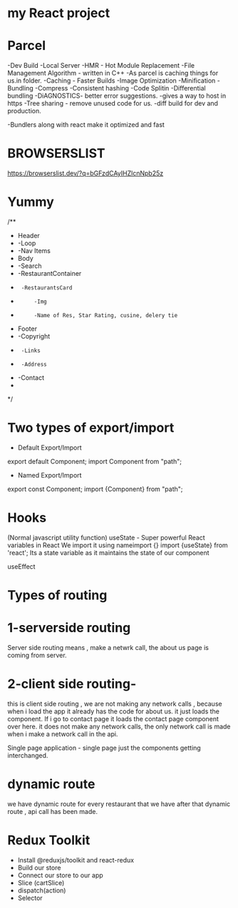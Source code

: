# my React project 

# Parcel

-Dev Build
-Local Server
-HMR - Hot Module Replacement
-File Management Algorithm - written in C++
-As parcel is caching things for us.in folder.
-Caching - Faster Builds
-Image Optimization
-Minification
-Bundling
-Compress
-Consistent hashing
-Code Splitin
-Differential bundling
-DiAGNOSTICS- better error suggestions.
-gives a way to host in https
-Tree sharing - remove unused code for us.
-diff build for dev and production.

-Bundlers along with react make it optimized and fast
# BROWSERSLIST
https://browserslist.dev/?q=bGFzdCAyIHZlcnNpb25z

# Yummy
/**
 * Header
 *  -Loop
 *  -Nav Items
 * Body
 *  -Search
 *  -RestaurantContainer
 *      -RestaurantsCard
 *          -Img
 *          -Name of Res, Star Rating, cusine, delery tie
 * Footer
 *  -Copyright
 *      -Links
 *      -Address
 *  -Contact
 * 
 */

 # Two types of export/import

 - Default Export/Import

 export default Component;
 import Component from "path";

 - Named Export/Import

 export const Component;
 import {Component} from "path";


 # Hooks

 (Normal javascript utility function)
 useState - Super powerful React variables in React
            We import it using nameimport {}
            import {useState} from 'react';
            Its a state variable  as it maintains the state of our component

 useEffect

 # Types of routing
 # 1-serverside routing
 Server side routing means , make a netwrk call, the about us page is coming from server.

  # 2-client side routing-
 this is client side routing , we are not making any network calls  , because when i load the app it already has the code for about us. it just loads the component.
 If i go to contact page it loads the contact page component over here. it does not make any network calls, 
 the only network call is made when i make  a network call in the api.

 Single page application - single page just the components getting interchanged.

 # dynamic route

 we have dynamic route for every restaurant that we have
  after that dynamic route , api call has been made.

# Redux Toolkit
- Install @reduxjs/toolkit and react-redux
- Build our store
- Connect our store to our app
- Slice (cartSlice)
- dispatch(action)
- Selector
  
